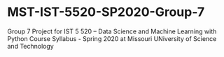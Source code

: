# MST-IST-5520-SP2020-Group-7
Group 7 Project for IST  5 520 – Data Science and Machine Learning with Python Course Syllabus  - Spring  2020 at Missouri UNiversity of Science and Technology
